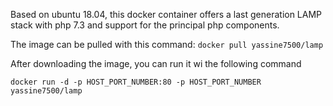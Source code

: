 Based on ubuntu 18.04, this docker container offers a last generation LAMP stack with php 7.3 and support for the principal php components.

The image can be pulled with this command: 
`docker pull yassine7500/lamp`

After downloading the image, you can run it wi the following command

`
docker run -d -p HOST_PORT_NUMBER:80 -p HOST_PORT_NUMBER yassine7500/lamp
`
